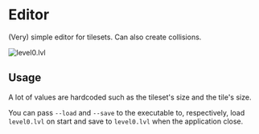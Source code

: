 # Editor

(Very) simple editor for tilesets. Can also create collisions.

![level0.lvl](https://i.imgur.com/dywVJke.png)

## Usage

A lot of values are hardcoded such as the tileset's size and the tile's size.

You can pass `--load` and `--save` to the executable to, respectively, load `level0.lvl` on start and save to `level0.lvl` when the application close.